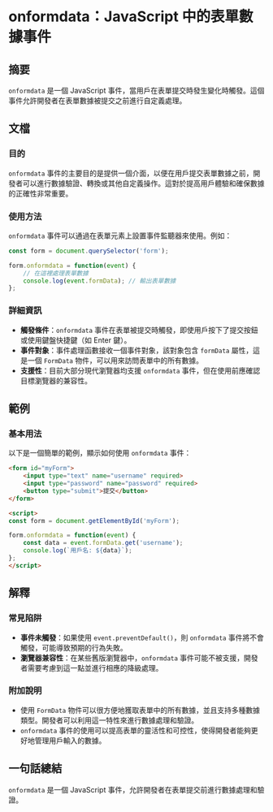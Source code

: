<!--
Meta Description: # onformdata：JavaScript 中的表單數據事件 ## 摘要 `onformdata` 是一個 JavaScript 事件，當用戶在表單提交時發生變化時觸發。這個事件允許開發者在表單數據被提交之前進行自定義處理。 ## 文檔 ### 目的 `onformdata` 事件的主要目的是提...
Meta Keywords: onformdata, form, event, formdata, javascript
-->

# onformdata：JavaScript 中的表單數據事件

## 摘要
`onformdata` 是一個 JavaScript 事件，當用戶在表單提交時發生變化時觸發。這個事件允許開發者在表單數據被提交之前進行自定義處理。

## 文檔
### 目的
`onformdata` 事件的主要目的是提供一個介面，以便在用戶提交表單數據之前，開發者可以進行數據驗證、轉換或其他自定義操作。這對於提高用戶體驗和確保數據的正確性非常重要。

### 使用方法
`onformdata` 事件可以通過在表單元素上設置事件監聽器來使用。例如：

```javascript
const form = document.querySelector('form');

form.onformdata = function(event) {
    // 在這裡處理表單數據
    console.log(event.formData); // 輸出表單數據
};
```

### 詳細資訊
- **觸發條件**：`onformdata` 事件在表單被提交時觸發，即使用戶按下了提交按鈕或使用鍵盤快捷鍵（如 Enter 鍵）。
- **事件對象**：事件處理函數接收一個事件對象，該對象包含 `formData` 屬性，這是一個 `FormData` 物件，可以用來訪問表單中的所有數據。
- **支援性**：目前大部分現代瀏覽器均支援 `onformdata` 事件，但在使用前應確認目標瀏覽器的兼容性。

## 範例
### 基本用法
以下是一個簡單的範例，顯示如何使用 `onformdata` 事件：

```html
<form id="myForm">
    <input type="text" name="username" required>
    <input type="password" name="password" required>
    <button type="submit">提交</button>
</form>

<script>
const form = document.getElementById('myForm');

form.onformdata = function(event) {
    const data = event.formData.get('username');
    console.log(`用戶名: ${data}`);
};
</script>
```

## 解釋
### 常見陷阱
- **事件未觸發**：如果使用 `event.preventDefault()`，則 `onformdata` 事件將不會觸發，可能導致預期的行為失敗。
- **瀏覽器兼容性**：在某些舊版瀏覽器中，`onformdata` 事件可能不被支援，開發者需要考慮到這一點並進行相應的降級處理。

### 附加說明
- 使用 `FormData` 物件可以很方便地獲取表單中的所有數據，並且支持多種數據類型。開發者可以利用這一特性來進行數據處理和驗證。
- `onformdata` 事件的使用可以提高表單的靈活性和可控性，使得開發者能夠更好地管理用戶輸入的數據。

## 一句話總結
`onformdata` 是一個 JavaScript 事件，允許開發者在表單提交前進行數據處理和驗證。